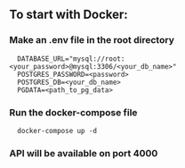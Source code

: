 ## To start with Docker:

### Make an .env file in the root directory
```
  DATABASE_URL="mysql://root:<your_password>@mysql:3306/<your_db_name>"
  POSTGRES_PASSWORD=<password>
  POSTGRES_DB=<your_db_name>
  PGDATA=<path_to_pg_data>
```

### Run the docker-compose file
```
  docker-compose up -d
```


### API will be available on port 4000
